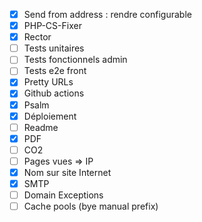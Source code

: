 * [x] Send from address : rendre configurable
 * [x] PHP-CS-Fixer 
 * [x] Rector
 * [ ] Tests unitaires
 * [ ] Tests fonctionnels admin
 * [ ] Tests e2e front
 * [x] Pretty URLs
 * [x] Github actions
 * [x] Psalm
 * [x] Déploiement
 * [ ] Readme
 * [x] PDF
 * [ ] CO2
 * [ ] Pages vues => IP
 * [x] Nom sur site Internet
 * [x] SMTP
 * [ ] Domain Exceptions
 * [ ] Cache pools (bye manual prefix)
